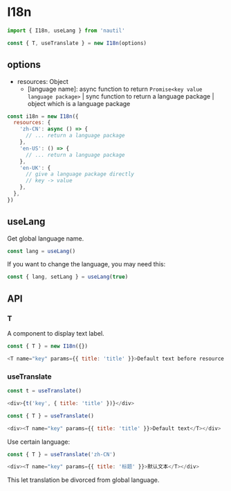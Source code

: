 # I18n

```js
import { I18n, useLang } from 'nautil'

const { T, useTranslate } = new I18n(options)
```

## options

- resources: Object
  - [language name]: async function to return `Promise<key value language package>` | sync function to return a language package | object which is a language package

```js
const i18n = new I18n({
  resources: {
    'zh-CN': async () => {
      // ... return a language package
    },
    'en-US': () => {
      // ... return a language package
    },
    'en-UK': {
      // give a language package directly
      // key -> value
    },
  },
})
```

## useLang

Get global language name.

```js
const lang = useLang()
```

If you want to change the language, you may need this:

```js
const { lang, setLang } = useLang(true)
```

## API

### T

A component to display text label.

```js
const { T } = new I18n({})

<T name="key" params={{ title: 'title' }}>Default text before resource loaded</T>
```

### useTranslate

```js
const t = useTranslate()

<div>{t('key', { title: 'title' })}</div>
```

```js
const { T } = useTranslate()

<div><T name="key" params={{ title: 'title' }}>Default text</T></div>
```

Use certain language:

```js
const { T } = useTranslate('zh-CN')

<div><T name="key" params={{ title: '标题' }}>默认文本</T></div>
```

This let translation be divorced from global language.

